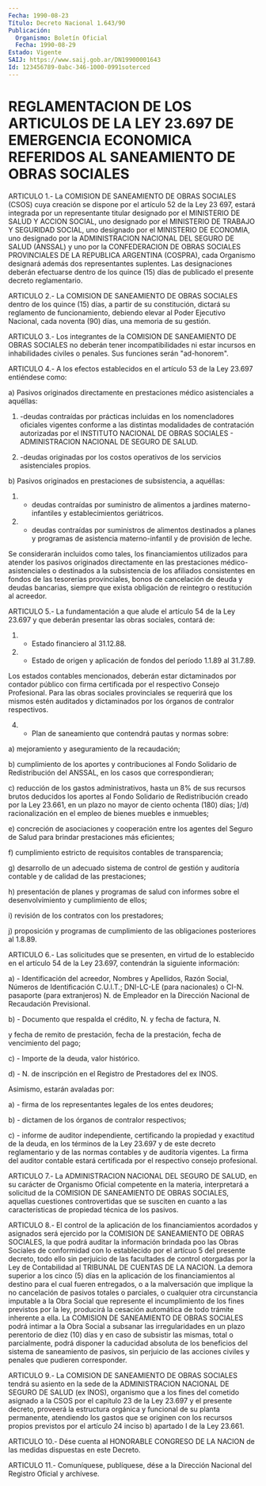 ```yaml
---
Fecha: 1990-08-23
Título: Decreto Nacional 1.643/90
Publicación:
  Organismo: Boletín Oficial
  Fecha: 1990-08-29
Estado: Vigente
SAIJ: https://www.saij.gob.ar/DN19900001643
Id: 123456789-0abc-346-1000-0991soterced
---
```

# REGLAMENTACION DE LOS ARTICULOS DE LA LEY 23.697 DE EMERGENCIA ECONOMICA REFERIDOS AL SANEAMIENTO DE OBRAS SOCIALES

<a id="1"></a>
ARTICULO  1.-  La  COMISION  DE  SANEAMIENTO DE OBRAS SOCIALES (CSOS) cuya creación se dispone por el  artículo  52  de  la Ley 23 697,  estará  integrada por un representante titular designado  por el MINISTERIO DE  SALUD  Y  ACCION  SOCIAL,  uno  designado  por el MINISTERIO  DE  TRABAJO  Y  SEGURIDAD  SOCIAL, uno designado por el MINISTERIO  DE  ECONOMIA,  uno  designado  por   la  ADMINISTRACION NACIONAL  DEL  SEGURO DE SALUD (ANSSAL) y uno por la  CONFEDERACION DE OBRAS SOCIALES  PROVINCIALES DE LA REPUBLICA ARGENTINA (COSPRA), cada Organismo designará  además  dos representantes suplentes. Las designaciones deberán efectuarse dentro  de los quince (15) días de publicado el presente decreto reglamentario.

<a id="2"></a>
ARTICULO  2.-  La  COMISION  DE  SANEAMIENTO DE OBRAS SOCIALES dentro  de  los  quince  (15) días, a partir  de  su  constitución, dictará su reglamento de funcionamiento,  debiendo  elevar al Poder Ejecutivo  Nacional,  cada  noventa  (90) días, una memoria  de  su gestión.

<a id="3"></a>
ARTICULO  3.- Los integrantes de la COMISION DE SANEAMIENTO DE OBRAS  SOCIALES  no   deberán  tener  incompatibilidades  ni  estar incursos en inhabilidades  civiles  o  penales. Sus funciones serán "ad-honorem".

<a id="4"></a>
ARTICULO 4.- A los efectos establecidos en el artículo 53 de la Ley 23.697 entiéndese como:

a)  Pasivos    originados    directamente  en  prestaciones  médico asistenciales a aquéllas:

1) -deudas contraídas por prácticas  incluidas en los nomencladores oficiales  vigentes  conforme  a  las  distintas    modalidades  de contratación  autorizadas  por  el  INSTITUTO  NACIONAL  DE   OBRAS SOCIALES  -  ADMINISTRACION  NACIONAL  DE  SEGURO  DE  SALUD.

2)  -deudas  originadas  por los costos operativos de los servicios asistenciales propios.

b) Pasivos originados en prestaciones  de subsistencia, a aquéllas:

1)  -  deudas  contraídas por suministro de  alimentos  a  jardines materno-infantiles y establecimientos geriátricos.

2) - deudas contraídas  por  suministros  de alimentos destinados a planes y programas de asistencia materno-infantil  y  de  provisión de leche.

Se    considerarán    incluidos  como  tales,  los  financiamientos utilizados para atender  los pasivos originados directamente en las prestaciones médico-asistenciales  o  destinados  a la subsistencia de    los  afiliados  consistentes  en  fondos  de  las  tesorerías provinciales,  bonos  de  cancelación  de deuda y deudas bancarias, siempre  que  exista  obligación  de  reintegro  o  restitución  al acreedor.

<a id="5"></a>
ARTICULO 5.- La fundamentación a que alude el artículo 54 de la Ley  23.697  y  que  deberán  presentar las obras sociales, contará de:

1) - Estado financiero al 31.12.88.

2) - Estado de origen y aplicación  de fondos del período 1.1.89 al 31.7.89.

Los estados contables mencionados, deberán  estar  dictaminados por contador  público  con firma certificada por el respectivo  Consejo Profesional. Para las  obras sociales provinciales se requerirá que los  mismos estén auditados  y  dictaminados  por  los  órganos  de contralor respectivos.

4) - Plan  de saneamiento que contendrá pautas y normas sobre:

a) mejoramiento y aseguramiento de la recaudación;

b) cumplimiento  de los aportes y contribuciones al Fondo Solidario de Redistribución  del  ANSSAL,  en  los casos que correspondieran;

c) reducción de los gastos administrativos,  hasta  un  8%  de  sus recursos  brutos  deducidos  los  aportes  al  Fondo  Solidario  de Redistribución  creado  por  la Ley 23.661, en un plazo no mayor de ciento ochenta (180) días; ]/d)  racionalización  en  el  empleo de bienes muebles e inmuebles;

e)  concreción de asociaciones y cooperación entre los agentes  del Seguro  de  Salud  para  brindar  prestaciones más eficientes;

f) cumplimiento estricto de requisitos  contables de transparencia;

g)  desarrollo  de  un  adecuado sistema de control  de  gestión  y auditoría  contable  y  de  calidad    de  las  prestaciones;

h) presentación de planes y programas de  salud  con informes sobre el desenvolvimiento y cumplimiento de ellos;

i) revisión de los contratos con los prestadores;

j)  proposición  y  programas  de cumplimiento de las  obligaciones posteriores al 1.8.89.

<a id="6"></a>
ARTICULO 6.- Las solicitudes que se presenten, en virtud de lo establecido  en  el  artículo  54  de  la Ley 23.697, contendrán la siguiente información:

a)  -  Identificación  del  acreedor, Nombres  y  Apellidos,  Razón Social,  Números  de  Identificación    C.U.I.T.;  DNI-LC-LE  (para nacionales) o CI-N. pasaporte (para extranjeros)  N.  de  Empleador en    la   Dirección  Nacional  de  Recaudación  Previsional.

b) - Documento  que  respalda el crédito, N. y fecha de factura, N.

y fecha de remito de prestación,  fecha  de la prestación, fecha de vencimiento del pago;

c) - Importe de la deuda, valor histórico.

d) - N. de inscripción en el Registro de Prestadores  del  ex INOS.

Asimismo, estarán avaladas por:

a)  -  firma  de  los representantes legales de los entes deudores;

b)  -  dictamen  de los  órganos  de  contralor  respectivos;

c) - informe de auditor  independiente, certificando la propiedad y exactitud de la deuda, en  los  términos de la Ley 23.697 y de este decreto  reglamentario y de las normas  contables  y  de  auditoría vigentes.  La  firma del auditor contable estará certificada por el respectivo consejo profesional.

<a id="7"></a>
ARTICULO 7.- La ADMINISTRACION NACIONAL DEL SEGURO DE SALUD, en su  carácter   de  Organismo  Oficial  competente  en  la  materia, interpretará a  solicitud  de  la  COMISION DE SANEAMIENTO DE OBRAS SOCIALES, aquellas cuestiones controvertidas  que  se  susciten  en cuanto  a  las características de propiedad técnica de los pasivos.

<a id="8"></a>
ARTICULO 8.- El control de la aplicación de los financiamientos acordados  y asignados será ejercido por la COMISION DE SANEAMIENTO DE OBRAS SOCIALES,  la  que  podrá  auditar la información brindada poo las Obras Sociales de conformidad  con  lo  establecido  por el artícuo  5  del  presente  decreto,  todo ello sin perjuicio de las facultades  de  control otorgadas por la  Ley  de  Contabilidad  al TRIBUNAL DE CUENTAS  DE  LA  NACION. La demora superior a los cinco (5) días en la aplicación de los  financiamientos  al  destino para el cual fueren entregados, o a la malversación que implique  la  no cancelación  de  pasivos  totales  o  parciales,  o  cualquier otra circunstancia  imputable  a  la  Obra  Social  que  represente   el incumplimiento  de  los  fines  previstos  por la ley, producirá la cesación automática de todo trámite inherente  a  ella. La COMISION DE SANEAMIENTO DE OBRAS SOCIALES podrá intimar a la  Obra  Social a subsanar  las  irregularidades en un plazo perentorio de diez  (10) días y en caso de  subsistir  las  mismas,  total  o  parcialmente, podrá disponer la caducidad absoluta de los beneficios  del sistema de saneamiento de pasivos, sin perjuicio de las acciones  civiles y penales que pudieren corresponder.

<a id="9"></a>
ARTICULO  9.-  La  COMISION  DE  SANEAMIENTO DE OBRAS SOCIALES tendrá  su  asiento  en  la sede de la ADMINISTRACION  NACIONAL  DE SEGURO DE SALUD (ex INOS),  organismo  que a los fines del cometido asignado  a  la  CSOS por el capítulo 23 de  la  Ley  23.697  y  el presente decreto,  proveerá  la  estructura orgánica y funcional de su planta permanente, atendiendo los  gastos  que  se  originen con los  recursos  propios  previstos  por  el  artículo  24 inciso  b) apartado I de la Ley 23.661.

<a id="10"></a>
ARTICULO 10.- Dése cuenta al HONORABLE CONGRESO DE LA NACION de las medidas dispuestas en este Decreto.

<a id="11"></a>
ARTICULO  11.-  Comuníquese,  publíquese,  dése a la Dirección Nacional del Registro Oficial y archívese.